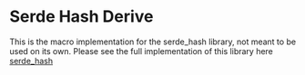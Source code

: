 # Serde Hash Derive
This is the macro implementation for the serde_hash library, not meant to be used on its own. Please see the full implementation of this library here [serde_hash](http://crates.io/serde_hash)
